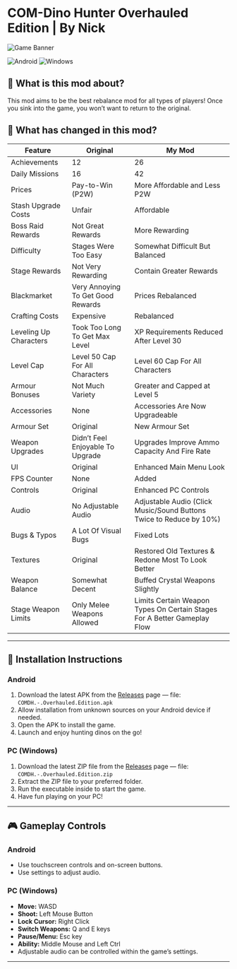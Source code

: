 # COM-Dino Hunter Overhauled Edition | By Nick 

![Game Banner](https://github.com/user-attachments/assets/23cfcbdd-a931-4cba-a2f0-0f09bf4e92e8)

![Android](https://img.shields.io/badge/Platform-Android-green?logo=android&style=flat-square)
![Windows](https://img.shields.io/badge/Platform-Windows-blue?logo=windows&style=flat-square)

## 🦖 What is this mod about?

This mod aims to be the best rebalance mod for all types of players! Once you sink into the game, you won’t want to return to the original.

## 🔧 What has changed in this mod?

| Feature                          | Original                         | My Mod                                                      |
|---------------------------------|---------------------------------|-------------------------------------------------------------|
| Achievements                    | 12                              | 26                                                          |
| Daily Missions                  | 16                              | 42                                                          |
| Prices                         | Pay-to-Win (P2W)                | More Affordable and Less P2W                                |
| Stash Upgrade Costs            | Unfair                         | Affordable                                                  |
| Boss Raid Rewards              | Not Great Rewards               | More Rewarding                                              |
| Difficulty                     | Stages Were Too Easy           | Somewhat Difficult But Balanced                             |
| Stage Rewards                  | Not Very Rewarding             | Contain Greater Rewards                                     |
| Blackmarket                   | Very Annoying To Get Good Rewards | Prices Rebalanced                                      |
| Crafting Costs                | Expensive                      | Rebalanced                                                 |
| Leveling Up Characters        | Took Too Long To Get Max Level                 | XP Requirements Reduced After Level 30                      |
| Level Cap                     | Level 50 Cap For All Characters                              | Level 60 Cap For All Characters                             |
| Armour Bonuses                | Not Much Variety               | Greater and Capped at Level 5                               |
| Accessories                  | None                          | Accessories Are Now Upgradeable                             |
| Armour Set                   | Original                      | New Armour Set                                              |
| Weapon Upgrades             | Didn’t Feel Enjoyable To Upgrade         | Upgrades Improve Ammo Capacity And Fire Rate                |
| UI                          | Original                      | Enhanced Main Menu Look                                      |
| FPS Counter                 | None                         | Added                                                       |
| Controls                    | Original                      | Enhanced PC Controls                                        |
| Audio                      | No Adjustable Audio           | Adjustable Audio (Click Music/Sound Buttons Twice to Reduce by 10%) |
| Bugs & Typos               | A Lot Of Visual Bugs                 | Fixed Lots                                                  |
| Textures                   | Original                     | Restored Old Textures & Redone Most To Look Better         |
| Weapon Balance             | Somewhat Decent                     | Buffed Crystal Weapons Slightly                             |
| Stage Weapon Limits        | Only Melee Weapons Allowed                        | Limits Certain Weapon Types On Certain Stages For A Better Gameplay Flow |

---

## 🚀 Installation Instructions

### Android

1. Download the latest APK from the [Releases](https://github.com/ShadowOsmium/COM-Dino-Hunter-Overhauled-Edition/releases/tag/v1.9) page — file:  
   `COMDH.-.Overhauled.Edition.apk`
2. Allow installation from unknown sources on your Android device if needed.
3. Open the APK to install the game.
4. Launch and enjoy hunting dinos on the go!

### PC (Windows)

1. Download the latest ZIP file from the [Releases](https://github.com/ShadowOsmium/COM-Dino-Hunter-Overhauled-Edition/releases/tag/v1.9) page — file:  
   `COMDH.-.Overhauled.Edition.zip`
2. Extract the ZIP file to your preferred folder.
3. Run the executable inside to start the game.
4. Have fun playing on your PC!

---

## 🎮 Gameplay Controls

### Android

- Use touchscreen controls and on-screen buttons.  
- Use settings to adjust audio.

### PC (Windows)

- **Move:** WASD  
- **Shoot:** Left Mouse Button  
- **Lock Cursor:** Right Click  
- **Switch Weapons:** Q and E keys  
- **Pause/Menu:** Esc key  
- **Ability:** Middle Mouse and Left Ctrl  
- Adjustable audio can be controlled within the game’s settings.

---
